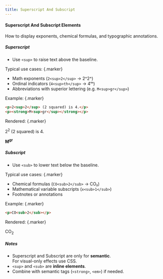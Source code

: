 ```yaml
---
title: Superscript And Subscript
---
```


#### Superscript And Subscript Elements

How to display exponents, chemical formulas, and typographic annotations.

##### Superscript

- Use `<sup>` to raise text above the baseline.  

Typical use cases: {.marker}  

  - Math exponents (`2<sup>2</sup>` → 2^2^)
  - Ordinal indicators (`4<sup>th</sup>` → 4ᵗʰ)
  - Abbreviations with superior lettering (e.g. `M<sup>gr</sup>`)

Example: {.marker}

```html
<p>2<sup>2</sup> (2 squared) is 4.</p>
<p><strong>M<sup>gr</sup></strong></p>
```

Rendered: {.marker}  

<p>2<sup>2</sup> (2 squared) is 4.</p>
<p><strong>M<sup>gr</sup></strong></p>


##### Subscript

- Use `<sub>` to lower text below the baseline.

Typical use cases: {.marker}  

  - Chemical formulas (`CO<sub>2</sub>` → CO₂)
  - Mathematical variable subscripts (`x<sub>1</sub>`)
  - Footnotes or annotations

Example: {.marker}

```html
<p>CO<sub>2</sub></p>
```

Rendered: {.marker}  

<p>CO<sub>2</sub></p>


##### Notes

- Superscript and Subscript are only for **semantic**.  
    For visual-only effects use CSS.
- `<sup>` and `<sub>` are **inline elements**.
- Combine with semantic tags (`<strong>`, `<em>`) if needed.